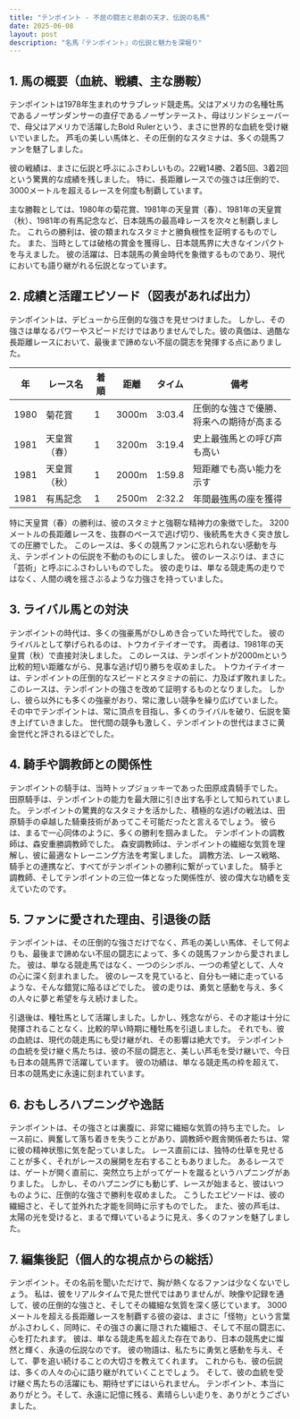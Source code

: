 ```yaml
---
title: "テンポイント - 不屈の闘志と悲劇の天才、伝説の名馬"
date: 2025-06-08
layout: post
description: "名馬『テンポイント』の伝説と魅力を深堀り"
---
```


## 1. 馬の概要（血統、戦績、主な勝鞍）

テンポイントは1978年生まれのサラブレッド競走馬。父はアメリカの名種牡馬であるノーザンダンサーの直仔であるノーザンテースト、母はリンドシェーバーで、母父はアメリカで活躍したBold Rulerという、まさに世界的な血統を受け継いでいました。  芦毛の美しい馬体と、その圧倒的なスタミナは、多くの競馬ファンを魅了しました。

彼の戦績は、まさに伝説と呼ぶにふさわしいもの。22戦14勝、2着5回、3着2回という驚異的な成績を残しました。  特に、長距離レースでの強さは圧倒的で、3000メートルを超えるレースを何度も制覇しています。

主な勝鞍としては、1980年の菊花賞、1981年の天皇賞（春）、1981年の天皇賞（秋）、1981年の有馬記念など、日本競馬の最高峰レースを次々と制覇しました。  これらの勝利は、彼の類まれなスタミナと勝負根性を証明するものでした。  また、当時としては破格の賞金を獲得し、日本競馬界に大きなインパクトを与えました。  彼の活躍は、日本競馬の黄金時代を象徴するものであり、現代においても語り継がれる伝説となっています。


## 2. 成績と活躍エピソード（図表があれば出力）

テンポイントは、デビューから圧倒的な強さを見せつけました。  しかし、その強さは単なるパワーやスピードだけではありませんでした。彼の真価は、過酷な長距離レースにおいて、最後まで諦めない不屈の闘志を発揮する点にありました。

| 年 | レース名          | 着順 | 距離 | タイム | 備考                                      |
|---|-------------------|-----|-----|-------|-------------------------------------------|
| 1980 | 菊花賞            | 1   | 3000m| 3:03.4| 圧倒的な強さで優勝、将来への期待が高まる |
| 1981 | 天皇賞（春）      | 1   | 3200m| 3:19.4| 史上最強馬との呼び声も高い |
| 1981 | 天皇賞（秋）      | 1   | 2000m| 1:59.8| 短距離でも高い能力を示す |
| 1981 | 有馬記念          | 1   | 2500m| 2:32.2| 年間最強馬の座を獲得                             |

特に天皇賞（春）の勝利は、彼のスタミナと強靭な精神力の象徴でした。  3200メートルの長距離レースを、抜群のペースで逃げ切り、後続馬を大きく突き放しての圧勝でした。  このレースは、多くの競馬ファンに忘れられない感動を与え、テンポイントの伝説を不動のものにしました。  彼のレースぶりは、まさに「芸術」と呼ぶにふさわしいものでした。  彼の走りは、単なる競走馬の走りではなく、人間の魂を揺さぶるような力強さを持っていました。


## 3. ライバル馬との対決

テンポイントの時代は、多くの強豪馬がひしめき合っていた時代でした。  彼のライバルとして挙げられるのは、トウカイテイオーです。  両者は、1981年の天皇賞（秋）で直接対決しました。  このレースは、テンポイントが2000mという比較的短い距離ながら、見事な逃げ切り勝ちを収めました。  トウカイテイオーは、テンポイントの圧倒的なスピードとスタミナの前に、力及ばず敗れました。  このレースは、テンポイントの強さを改めて証明するものとなりました。  しかし、彼ら以外にも多くの強豪がおり、常に激しい競争を繰り広げていました。  その中でテンポイントは、常に頂点を目指し、多くのライバルを破り、伝説を築き上げていきました。  世代間の競争も激しく、テンポイントの世代はまさに黄金世代と評されるほどでした。


## 4. 騎手や調教師との関係性

テンポイントの騎手は、当時トップジョッキーであった田原成貴騎手でした。  田原騎手は、テンポイントの能力を最大限に引き出す名手として知られていました。  テンポイントの驚異的なスタミナを活かした、積極的な逃げの戦法は、田原騎手の卓越した騎乗技術があってこそ可能だったと言えるでしょう。  彼らは、まるで一心同体のように、多くの勝利を掴みました。  テンポイントの調教師は、森安重勝調教師でした。  森安調教師は、テンポイントの繊細な気質を理解し、彼に最適なトレーニング方法を考案しました。  調教方法、レース戦略、騎手との連携など、すべてがテンポイントの勝利に繋がっていました。  騎手と調教師、そしてテンポイントの三位一体となった関係性が、彼の偉大な功績を支えていたのです。


## 5. ファンに愛された理由、引退後の話

テンポイントは、その圧倒的な強さだけでなく、芦毛の美しい馬体、そして何よりも、最後まで諦めない不屈の闘志によって、多くの競馬ファンから愛されました。  彼は、単なる競走馬ではなく、一つのシンボル、一つの希望として、人々の心に深く刻まれました。  彼のレースを見ていると、自分も一緒に走っているような、そんな錯覚に陥るほどでした。  彼の走りは、勇気と感動を与え、多くの人々に夢と希望を与え続けました。

引退後は、種牡馬として活躍しました。しかし、残念ながら、その才能は十分に発揮されることなく、比較的早い時期に種牡馬を引退しました。  それでも、彼の血統は、現代の競走馬にも受け継がれ、その影響は絶大です。  テンポイントの血統を受け継ぐ馬たちは、彼の不屈の闘志と、美しい芦毛を受け継いで、今日も日本の競馬界で活躍しています。  彼の功績は、単なる競走馬の枠を超えて、日本の競馬史に永遠に刻まれています。


## 6. おもしろハプニングや逸話

テンポイントは、その強さとは裏腹に、非常に繊細な気質の持ち主でした。  レース前に、興奮して落ち着きを失うことがあり、調教師や厩舎関係者たちは、常に彼の精神状態に気を配っていました。  レース直前には、独特の仕草を見せることが多く、それがレースの展開を左右することもありました。  あるレースでは、ゲートが開く直前に、突然立ち上がってゲートを蹴るというハプニングがありました。  しかし、そのハプニングにも動じず、レースが始まると、彼はいつものように、圧倒的な強さで勝利を収めました。  こうしたエピソードは、彼の繊細さと、そして並外れた才能を同時に示すものでした。  また、彼の芦毛は、太陽の光を受けると、まるで輝いているように見え、多くのファンを魅了しました。


## 7. 編集後記（個人的な視点からの総括）

テンポイント。その名前を聞いただけで、胸が熱くなるファンは少なくないでしょう。  私は、彼をリアルタイムで見た世代ではありませんが、映像や記録を通して、彼の圧倒的な強さと、そしてその繊細な気質を深く感じています。  3000メートルを超える長距離レースを制覇する彼の姿は、まさに「怪物」という言葉がふさわしく、同時に、その強さの裏に隠された繊細さ、そして不屈の闘志に、心を打たれます。  彼は、単なる競走馬を超えた存在であり、日本の競馬史に燦然と輝く、永遠の伝説なのです。  彼の物語は、私たちに勇気と感動を与え、そして、夢を追い続けることの大切さを教えてくれます。  これからも、彼の伝説は、多くの人々の心に語り継がれていくことでしょう。  そして、彼の血統を受け継ぐ馬たちの活躍にも、期待せずにはいられません。  テンポイント、本当にありがとう。そして、永遠に記憶に残る、素晴らしい走りを、ありがとうございました。
